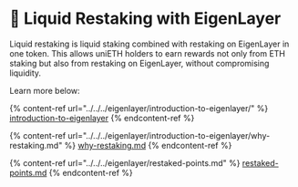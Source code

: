 # 🔀 Liquid Restaking with EigenLayer

Liquid restaking is liquid staking combined with restaking on EigenLayer in one token. This allows uniETH holders to earn rewards not only from ETH staking but also from restaking on EigenLayer, without compromising liquidity.

Learn more below:

{% content-ref url="../../../eigenlayer/introduction-to-eigenlayer/" %}
[introduction-to-eigenlayer](../../../eigenlayer/introduction-to-eigenlayer/)
{% endcontent-ref %}

{% content-ref url="../../../eigenlayer/introduction-to-eigenlayer/why-restaking.md" %}
[why-restaking.md](../../../eigenlayer/introduction-to-eigenlayer/why-restaking.md)
{% endcontent-ref %}

{% content-ref url="../../../eigenlayer/restaked-points.md" %}
[restaked-points.md](../../../eigenlayer/restaked-points.md)
{% endcontent-ref %}
